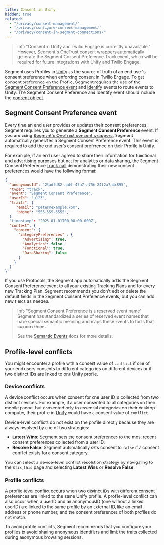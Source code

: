 ```yaml
---
title: Consent in Unify
hidden: true
related:
  - "/privacy/consent-management/"
  - "/privacy/configure-consent-management/"
  - "/privacy/consent-in-segment-connections/"
---
```


> info "Consent in Unify and Twilio Engage is currently unavailable."
> However, Segment's OneTrust consent wrappers automatically generate the Segment Consent Preference Track event, which will be required for future integrations with Unify and Twilio Engage.

Segment uses Profiles in [Unify](/docs/unify/) as the source of truth of an end user's consent preference when enforcing consent in Twilio Engage. To get consent preference on the Profile, Segment requires the use of the [Segment Consent Preference event](#segment-consent-preference-event) and [Identify](/docs/connections/spec/Identify) events to route events to Unify. The Segment Consent Preference and Identify event should include the [consent object](/docs/privacy/consent-in-segment-connections/#consent-object).

## Segment Consent Preference event
Every time an end user provides or updates their consent preferences, Segment requires you to generate a **Segment Consent Preference** event. If you are using [Segment's OneTrust consent wrappers](/docs/privacy/configure-consent-management/#step-2-integrating-your-cmp-with-segment), Segment automatically generates a Segment Consent Preference event. This event is required to add the end user’s consent preference on their Profile in Unify.

For example, if an end user agreed to share their information for functional and advertising purposes but not for analytics or data sharing, the Segment Consent Preference [Track call](/docs/connections/spec/track/) demonstrating their new consent preferences would have the following format:

``` json
{
  "anonymousId": "23adfd82-aa0f-45a7-a756-24f2a7a4c895",
  "type": "track",
  "event": "Segment Consent Preference",
  "userId": "u123",
  "traits": {
     "email": "peter@example.com",
     "phone": "555-555-5555",
  }
  "timestamp": "2023-01-01T00:00:00.000Z",
  "context": {
    "consent": {
      "categoryPreferences" : {
        "Advertising": true,
        "Analytics": false,
        "Functional": true,
        "DataSharing": false
      }
    }
  }
}
```

If you use Protocols, the Segment app automatically adds the Segment Consent Preference event to all your existing Tracking Plans and for every new Tracking Plan. Segment recommends you don’t edit or delete the default fields in the Segment Consent Preference events, but you can add new fields as needed.

> info "Segment Consent Preference is a reserved event name"
> Segment has standardized a series of reserved event names that have special semantic meaning and maps these events to tools that support them.
>
> See the [Semantic Events](/docs/connections/spec/semantic/) docs for more details.

## Profile-level conflicts

You might encounter a profile with a consent value of `conflict` if one of your end users consents to different categories on different devices or if two distinct IDs are linked to one Unify profile.

### Device conflicts
A device conflict occurs when consent for one user ID is collected from two distinct devices. For example, if a user consented to all categories on their mobile phone, but consented only to essential categories on their desktop computer, their profile in [Unify](/docs/unify/) would have a consent value of `conflict`.

Device-level conflicts do not exist on the profile directly because they are always resolved by one of two strategies: 

- **Latest Wins**: Segment sets the consent preferences to the most recent consent preferences collected from a user ID.
- **Resolve False**: Segment automatically sets consent to `false` if a consent conflict exists for a consent category.

<!-- TODO: fix this---> 

You can select a device-level conflict resolution strategy by navigating to the `$fix_this` page and selecting **Latest Wins** or **Resolve False**. 

### Profile conflicts
A profile-level conflict occurs when two distinct IDs with different consent preferences are linked to the same Unify profile. A profile-level conflict can also occur when a userID and an anonymousID (one without a linked userID) are linked to the same profile by an external ID, like an email address or phone number, and the consent preferences of both profiles do not match. 

To avoid profile conflicts, Segment recommends that you configure your profiles to avoid sharing anonymous identifiers and limit the traits collected during anonymous browsing sessions. 
